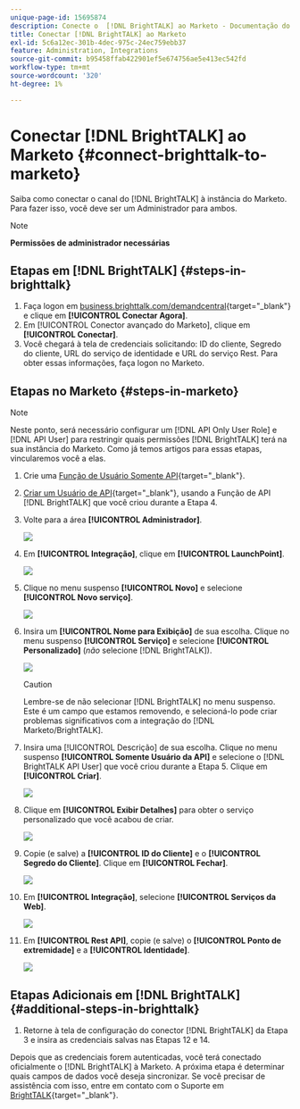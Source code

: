 ```yaml
---
unique-page-id: 15695874
description: Conecte o  [!DNL BrightTALK] ao Marketo - Documentação do Marketo - Documentação do produto
title: Conectar [!DNL BrightTALK] ao Marketo
exl-id: 5c6a12ec-301b-4dec-975c-24ec759ebb37
feature: Administration, Integrations
source-git-commit: b95458ffab422901ef5e674756ae5e413ec542fd
workflow-type: tm+mt
source-wordcount: '320'
ht-degree: 1%

---
```


# Conectar [!DNL BrightTALK] ao Marketo {#connect-brighttalk-to-marketo}

Saiba como conectar o canal do [!DNL BrightTALK] à instância do Marketo. Para fazer isso, você deve ser um Administrador para ambos.

>[!NOTE]
>
>**Permissões de administrador necessárias**

## Etapas em [!DNL BrightTALK] {#steps-in-brighttalk}

1. Faça logon em [business.brighttalk.com/demandcentral](https://business.brighttalk.com/demandcentral/login){target="_blank"} e clique em **[!UICONTROL Conectar Agora]**.
1. Em [!UICONTROL Conector avançado do Marketo], clique em **[!UICONTROL Conectar]**.
1. Você chegará à tela de credenciais solicitando: ID do cliente, Segredo do cliente, URL do serviço de identidade e URL do serviço Rest. Para obter essas informações, faça logon no Marketo.

## Etapas no Marketo {#steps-in-marketo}

>[!NOTE]
>
>Neste ponto, será necessário configurar um [!DNL API Only User Role] e [!DNL API User] para restringir quais permissões [!DNL BrightTALK] terá na sua instância do Marketo. Como já temos artigos para essas etapas, vincularemos você a elas.

1. Crie uma [Função de Usuário Somente API](/help/marketo/product-docs/administration/users-and-roles/create-an-api-only-user-role.md){target="_blank"}.

1. [Criar um Usuário de API](/help/marketo/product-docs/administration/users-and-roles/create-an-api-only-user.md){target="_blank"}, usando a Função de API [!DNL BrightTALK] que você criou durante a Etapa 4.

1. Volte para a área **[!UICONTROL Administrador]**.

   ![](assets/connect-brighttalk-to-marketo-1.png)

1. Em **[!UICONTROL Integração]**, clique em **[!UICONTROL LaunchPoint]**.

   ![](assets/connect-brighttalk-to-marketo-2.png)

1. Clique no menu suspenso **[!UICONTROL Novo]** e selecione **[!UICONTROL Novo serviço]**.

   ![](assets/connect-brighttalk-to-marketo-3.png)

1. Insira um **[!UICONTROL Nome para Exibição]** de sua escolha. Clique no menu suspenso **[!UICONTROL Serviço]** e selecione **[!UICONTROL Personalizado]** (_não_ selecione [!DNL BrightTALK]).

   ![](assets/connect-brighttalk-to-marketo-4.png)

   >[!CAUTION]
   >
   >Lembre-se de não selecionar [!DNL BrightTALK] no menu suspenso. Este é um campo que estamos removendo, e selecioná-lo pode criar problemas significativos com a integração do [!DNL Marketo/BrightTALK].

1. Insira uma [!UICONTROL Descrição] de sua escolha. Clique no menu suspenso **[!UICONTROL Somente Usuário da API]** e selecione o [!DNL BrightTALK API User] que você criou durante a Etapa 5. Clique em **[!UICONTROL Criar]**.

   ![](assets/connect-brighttalk-to-marketo-5.png)

1. Clique em **[!UICONTROL Exibir Detalhes]** para obter o serviço personalizado que você acabou de criar.

   ![](assets/connect-brighttalk-to-marketo-6.png)

1. Copie (e salve) a **[!UICONTROL ID do Cliente]** e o **[!UICONTROL Segredo do Cliente]**. Clique em **[!UICONTROL Fechar]**.

   ![](assets/connect-brighttalk-to-marketo-7.png)

1. Em **[!UICONTROL Integração]**, selecione **[!UICONTROL Serviços da Web]**.

   ![](assets/connect-brighttalk-to-marketo-8.png)

1. Em **[!UICONTROL Rest API]**, copie (e salve) o **[!UICONTROL Ponto de extremidade]** e a **[!UICONTROL Identidade]**.

   ![](assets/connect-brighttalk-to-marketo-9.png)

## Etapas Adicionais em [!DNL BrightTALK] {#additional-steps-in-brighttalk}

1. Retorne à tela de configuração do conector [!DNL BrightTALK] da Etapa 3 e insira as credenciais salvas nas Etapas 12 e 14.

Depois que as credenciais forem autenticadas, você terá conectado oficialmente o [!DNL BrightTALK] à Marketo. A próxima etapa é determinar quais campos de dados você deseja sincronizar. Se você precisar de assistência com isso, entre em contato com o Suporte em [BrightTALK](https://www.brighttalk.com/){target="_blank"}.
